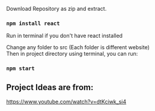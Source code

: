 Download Repository as zip and extract.
### `npm install react`
Run in terminal if you don't have react installed

Change any folder to src (Each folder is different website)\
Then in project directory using terminal, you can run:
### `npm start`

## Project Ideas are from:
https://www.youtube.com/watch?v=dtKciwk_si4

